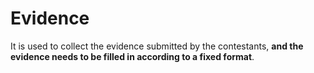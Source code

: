 # Evidence

It is used to collect the evidence submitted by the contestants, **and the evidence needs to be filled in according to a fixed format**.

